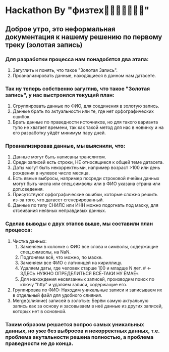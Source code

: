 # Hackathon By "физтех🤘😈🤟🤟💪😎💪"

## Доброе утро, это неформальная документация к нашему решению по первому треку (золотая запись)

### Для разработки процесса нам понадобятся два этапа:

1. Загуглить и понять, что такое "Золотая Запись".
2. Проанализировать данные, находящиеся в данном нам датасете.

### Так ну теперь собственно загуглив, что такое "Золотая запись", у нас выстроился текущий план:

1. Сгруппировать данные по ФИО, для соединения в золотую запись.
2. Данные брать по актуальности или те, где нет орфографических ошибок.
3. Брать данные по праведности источников, но для такого варианта тупо не хватает времени, так как такой метод для нас в новинку и на его разработку уйдёт минимум пару дней.

### Проанализировав данные, мы выяснили, что:

1. Данные могут быть написаны транслитом.
2. Среди записей есть строки, НЕ относящиеся к общей теме датасета.
3. Даты могут быть некорректными, например возраст >100 или день рождения в нулевое число месяца.
4. Есть явные выбросы, например посреди строковой ячейки данных могут быть числа или спец.символы или в ФИО указана страна или доп.сведения.
5. Присутствуют орфографические ошибки, которые сложно решить из-за того, что датасет сгенерированный.
6. Данные по типу СНИЛС или ИНН можно подогнать под маску, для отсеивания неявных неправдивых данных.

### Сделав выводы с двух этапов выше, мы составили план процесса:

1. Чистка данных:
	1. Заменяем в колонке с ФИО все слова и символы, содержащие спец.символы, на NaN.
	2. Подгоняем всё, что можно, по маске.
	3. Заменяем все ФИО с латиницей на кириллицу.
	4. Удаляем даты, где человек старше 100 и младше N лет. # <- ЗДЕСЬ НУЖНО ОПРЕДЕЛИТЬСЯ ВСЁ-ТАКИ НУ ЁМАЁ💀.
	5. Для нахождения несвязанных записей, производим поиск по ключу "http" и удаляем записи, содержащие его.
2. Группировка по ФИО: Находим уникальные записи и записываем их в отдельный файл для удобного слияния.
3. Merge(слияние) записей в золотые: Берём самую актуальную запись как за основу и засовываем в неё данные из других записей, которых нет в основной.

### Таким образом решается вопрос самых уникальных данных, но уже без выбросов и некорректных данных, т.е. проблема акутальности решена полностью, а проблема праведности не до конца.

